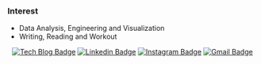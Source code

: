 </div>

### Interest
- Data Analysis, Engineering and Visualization
- Writing, Reading and Workout

<div align=center>

[![Tech Blog Badge](http://img.shields.io/badge/-Tech%20blog-black?style=flat-square&logo=github&link=https://medium.com/@in-a)](https://medium.com/@in-a) 
[![Linkedin Badge](https://img.shields.io/badge/-LinkedIn-blue?style=flat-square&logo=Linkedin&logoColor=white&link=https://www.linkedin.com/in/ina-park/)](https://www.linkedin.com/in/ina-park/) 
[![Instagram Badge](https://img.shields.io/badge/-Instagram-dd2a7b?style=flat-square&logo=instagram&logoColor=white&link=https://www.instagram.com/data.scientist/)](https://www.instagram.com/data.scientist/) 
[![Gmail Badge](https://img.shields.io/badge/-Gmail-d14836?style=flat-square&logo=Gmail&logoColor=white&link=mailto:parklark95@gmail.com)](mailto:parklark95@gmail.com)
</div>
